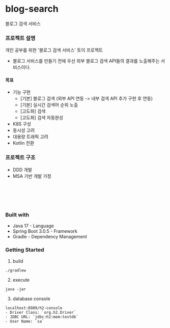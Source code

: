 # blog-search
블로그 검색 서비스

### 프로젝트 설명
개인 공부를 위한 '블로그 검색 서비스' 토이 프로젝트
- 블로그 서비스를 만들기 전에 우선 외부 블로그 검색 API들의 결과를 노출해주는 서비스이다.
#### 목표
* 기능 구현
  * [기본] 블로그 검색 (외부 API 연동 -> 내부 검색 API 추가 구현 후 연동)
  * [기본] 실시간 검색어 순위 노출
  * [고도화] 검색 
  * [고도화] 검색 자동완성
* K8S 구성
* 동시성 고려
* 대용량 트래픽 고려
* Kotlin 전환

### 프로젝트 구조
* DDD 개발
* MSA 기반 개발 가정

<br/><br/>
--------------------------------------------
### Built with
* Java 17 - Language
* Spring Boot 3.0.5 - Framework
* Gradle - Dependency Management

### Getting Started
1. build
```shell
./gradlew 
```
2. execute
```shell
java -jar 
```
3. database console
```
localhost:8989/h2-console
- Driver Class: `org.h2.Driver`
- JDBC URL: `jdbc:h2:mem:testdb`
- User Name: `sa`
```